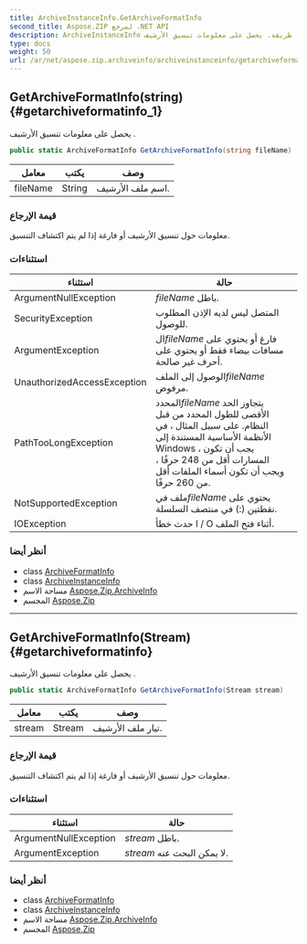 ```yaml
---
title: ArchiveInstanceInfo.GetArchiveFormatInfo
second_title: Aspose.ZIP لمرجع .NET API
description: ArchiveInstanceInfo طريقة. يحصل على معلومات تنسيق الأرشيف .
type: docs
weight: 50
url: /ar/net/aspose.zip.archiveinfo/archiveinstanceinfo/getarchiveformatinfo/
---
```

## GetArchiveFormatInfo(string) {#getarchiveformatinfo_1}

يحصل على معلومات تنسيق الأرشيف .

```csharp
public static ArchiveFormatInfo GetArchiveFormatInfo(string fileName)
```

| معامل | يكتب | وصف |
| --- | --- | --- |
| fileName | String | اسم ملف الأرشيف. |

### قيمة الإرجاع

معلومات حول تنسيق الأرشيف أو فارغة إذا لم يتم اكتشاف التنسيق.

### استثناءات

| استثناء | حالة |
| --- | --- |
| ArgumentNullException | *fileName* باطل. |
| SecurityException | المتصل ليس لديه الإذن المطلوب للوصول. |
| ArgumentException | ال*fileName* فارغ أو يحتوي على مسافات بيضاء فقط أو يحتوي على أحرف غير صالحة. |
| UnauthorizedAccessException | الوصول إلى الملف*fileName* مرفوض. |
| PathTooLongException | المحدد*fileName* يتجاوز الحد الأقصى للطول المحدد من قبل النظام. على سبيل المثال ، في الأنظمة الأساسية المستندة إلى Windows ، يجب أن تكون المسارات أقل من 248 حرفًا ، ويجب أن تكون أسماء الملفات أقل من 260 حرفًا. |
| NotSupportedException | ملف في*fileName* يحتوي على نقطتين (:) في منتصف السلسلة. |
| IOException | حدث خطأ I / O أثناء فتح الملف. |

### أنظر أيضا

* class [ArchiveFormatInfo](../../archiveformatinfo/)
* class [ArchiveInstanceInfo](../)
* مساحة الاسم [Aspose.Zip.ArchiveInfo](../../archiveinstanceinfo/)
* المجسم [Aspose.Zip](../../../)

---

## GetArchiveFormatInfo(Stream) {#getarchiveformatinfo}

يحصل على معلومات تنسيق الأرشيف .

```csharp
public static ArchiveFormatInfo GetArchiveFormatInfo(Stream stream)
```

| معامل | يكتب | وصف |
| --- | --- | --- |
| stream | Stream | تيار ملف الأرشيف. |

### قيمة الإرجاع

معلومات حول تنسيق الأرشيف أو فارغة إذا لم يتم اكتشاف التنسيق.

### استثناءات

| استثناء | حالة |
| --- | --- |
| ArgumentNullException | *stream* باطل. |
| ArgumentException | *stream* لا يمكن البحث عنه. |

### أنظر أيضا

* class [ArchiveFormatInfo](../../archiveformatinfo/)
* class [ArchiveInstanceInfo](../)
* مساحة الاسم [Aspose.Zip.ArchiveInfo](../../archiveinstanceinfo/)
* المجسم [Aspose.Zip](../../../)


